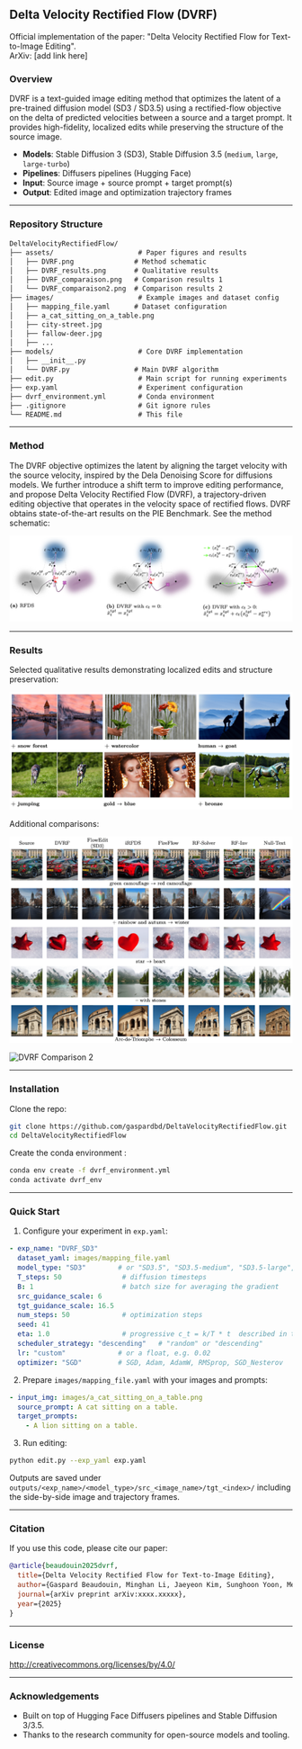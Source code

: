 ## Delta Velocity Rectified Flow (DVRF)

Official implementation of the paper: "Delta Velocity Rectified Flow for Text-to-Image Editing".  
ArXiv: [add link here]

### Overview
DVRF is a text-guided image editing method that optimizes the latent of a pre-trained diffusion model (SD3 / SD3.5) using a rectified-flow objective on the delta of predicted velocities between a source and a target prompt. It provides high-fidelity, localized edits while preserving the structure of the source image.

- **Models**: Stable Diffusion 3 (SD3), Stable Diffusion 3.5 (`medium`, `large`, `large-turbo`)
- **Pipelines**: Diffusers pipelines (Hugging Face)
- **Input**: Source image + source prompt + target prompt(s)
- **Output**: Edited image and optimization trajectory frames

---

### Repository Structure
```
DeltaVelocityRectifiedFlow/
├── assets/                     # Paper figures and results
│   ├── DVRF.png               # Method schematic
│   ├── DVRF_results.png       # Qualitative results
│   ├── DVRF_comparaison.png   # Comparison results 1
│   └── DVRF_comparaison2.png  # Comparison results 2
├── images/                     # Example images and dataset config
│   ├── mapping_file.yaml      # Dataset configuration
│   ├── a_cat_sitting_on_a_table.png
│   ├── city-street.jpg
│   ├── fallow-deer.jpg
│   ├── ...
├── models/                     # Core DVRF implementation
│   ├── __init__.py
│   └── DVRF.py                # Main DVRF algorithm
├── edit.py                     # Main script for running experiments
├── exp.yaml                    # Experiment configuration
├── dvrf_environment.yml        # Conda environment
├── .gitignore                  # Git ignore rules
└── README.md                   # This file
```

---

### Method

The DVRF objective optimizes the latent by aligning the target velocity with the source velocity, inspired by the Dela Denoising Score for diffusions models. We further introduce a shift term to improve editing performance, and propose Delta Velocity Rectified Flow (DVRF), a trajectory-driven editing objective that operates in the velocity space of rectified flows. DVRF obtains state-of-the-art results on the PIE Benchmark. See the method schematic:

![DVRF Method](assets/DVRF.png)

---

### Results

Selected qualitative results demonstrating localized edits and structure preservation:

![DVRF Results](assets/DVRF_results.png)

Additional comparisons:

![DVRF Comparison 1](assets/DVRF_comparaison.png)

![DVRF Comparison 2](assets/DVRF_comparaison2.png)

---

### Installation

Clone the repo:
```bash
git clone https://github.com/gaspardbd/DeltaVelocityRectifiedFlow.git
cd DeltaVelocityRectifiedFlow
```

Create the conda environment :
```bash
conda env create -f dvrf_environment.yml
conda activate dvrf_env
```


---

### Quick Start

1) Configure your experiment in `exp.yaml`:
```yaml
- exp_name: "DVRF_SD3"
  dataset_yaml: images/mapping_file.yaml
  model_type: "SD3"        # or "SD3.5", "SD3.5-medium", "SD3.5-large", "SD3.5-large-turbo"
  T_steps: 50               # diffusion timesteps
  B: 1                      # batch size for averaging the gradient
  src_guidance_scale: 6
  tgt_guidance_scale: 16.5
  num_steps: 50             # optimization steps
  seed: 41
  eta: 1.0                  # progressive c_t = k/T * t  described in the paper
  scheduler_strategy: "descending"   # "random" or "descending"
  lr: "custom"             # or a float, e.g. 0.02
  optimizer: "SGD"         # SGD, Adam, AdamW, RMSprop, SGD_Nesterov
```

2) Prepare `images/mapping_file.yaml` with your images and prompts:
```yaml
- input_img: images/a_cat_sitting_on_a_table.png
  source_prompt: A cat sitting on a table.
  target_prompts:
    - A lion sitting on a table.
```

3) Run editing:
```bash
python edit.py --exp_yaml exp.yaml
```

Outputs are saved under `outputs/<exp_name>/<model_type>/src_<image_name>/tgt_<index>/` including the side-by-side image and trajectory frames.

---

### Citation
If you use this code, please cite our paper:
```bibtex
@article{beaudouin2025dvrf,
  title={Delta Velocity Rectified Flow for Text-to-Image Editing},
  author={Gaspard Beaudouin, Minghan Li, Jaeyeon Kim, Sunghoon Yoon, Mengyu Wang},
  journal={arXiv preprint arXiv:xxxx.xxxxx},
  year={2025}
}
```

---

### License
http://creativecommons.org/licenses/by/4.0/

---

### Acknowledgements
- Built on top of Hugging Face Diffusers pipelines and Stable Diffusion 3/3.5.
- Thanks to the research community for open-source models and tooling.